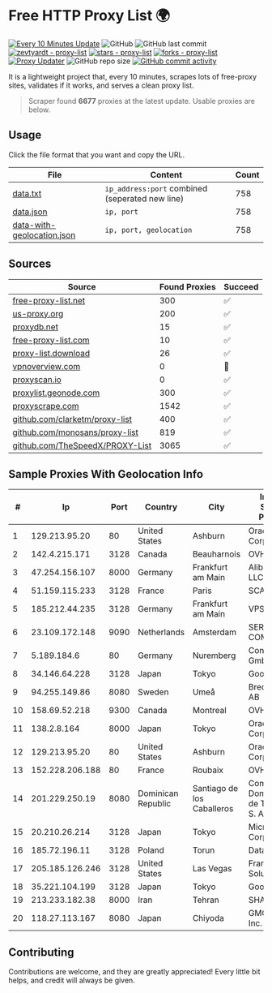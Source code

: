 
# Free HTTP Proxy List 🌍

[![Every 10 Minutes Update](https://github.com/mertguvencli/http-proxy-list/actions/workflows/main.yml/badge.svg?branch=main)](https://github.com/mertguvencli/http-proxy-list/actions/workflows/main.yml)
![GitHub](https://img.shields.io/github/license/mertguvencli/http-proxy-list)
![GitHub last commit](https://img.shields.io/github/last-commit/mertguvencli/http-proxy-list)
[![zevtyardt - proxy-list](https://img.shields.io/static/v1?label=zevtyardt&message=proxy-list&color=blue&logo=github)](https://github.com/zevtyardt/proxy-list "Go to GitHub repo")
[![stars - proxy-list](https://img.shields.io/github/stars/zevtyardt/proxy-list?style=social)](https://github.com/zevtyardt/proxy-list)
[![forks - proxy-list](https://img.shields.io/github/forks/zevtyardt/proxy-list?style=social)](https://github.com/zevtyardt/proxy-list)
[![Proxy Updater](https://github.com/zevtyardt/proxy-list/workflows/Proxy%20Updater/badge.svg)](https://github.com/zevtyardt/proxy-list/actions?query=workflow:"Proxy+Updater")
![GitHub repo size](https://img.shields.io/github/repo-size/zevtyardt/proxy-list)
[![GitHub commit activity](https://img.shields.io/github/commit-activity/m/zevtyardt/proxy-list?logo=commits)](https://github.com/zevtyardt/proxy-list/commits/main)

It is a lightweight project that, every 10 minutes, scrapes lots of free-proxy sites, validates if it works, and serves a clean proxy list.

> Scraper found **6677** proxies at the latest update. Usable proxies are below.

## Usage

Click the file format that you want and copy the URL.

|File|Content|Count|
|----|-------|-----|
|[data.txt](https://raw.githubusercontent.com/mertguvencli/http-proxy-list/main/proxy-list/data.txt)|`ip_address:port` combined (seperated new line)|758|
|[data.json](https://raw.githubusercontent.com/mertguvencli/http-proxy-list/main/proxy-list/data.json)|`ip, port`|758|
|[data-with-geolocation.json](https://raw.githubusercontent.com/mertguvencli/http-proxy-list/main/proxy-list/data-with-geolocation.json)|`ip, port, geolocation`|758|

## Sources

|Source|Found Proxies|Succeed|
|------|-------------|-------|
|[free-proxy-list.net](https://free-proxy-list.net)|300|✅|
|[us-proxy.org](https://www.us-proxy.org)|200|✅|
|[proxydb.net](http://proxydb.net)|15|✅|
|[free-proxy-list.com](https://free-proxy-list.com/?page=&port=&type%5B%5D=http&type%5B%5D=https&up_time=0&search=Search)|10|✅|
|[proxy-list.download](https://www.proxy-list.download/HTTP)|26|✅|
|[vpnoverview.com](https://vpnoverview.com/privacy/anonymous-browsing/free-proxy-servers)|0|🚫|
|[proxyscan.io](https://www.proxyscan.io)|0|✅|
|[proxylist.geonode.com](https://proxylist.geonode.com/api/proxy-list?limit=300&page=1&sort_by=lastChecked&sort_type=desc&protocols=http,https)|300|✅|
|[proxyscrape.com](https://api.proxyscrape.com/v2/?request=displayproxies&protocol=http&timeout=10000&country=all&ssl=all&anonymity=all)|1542|✅|
|[github.com/clarketm/proxy-list](https://raw.githubusercontent.com/clarketm/proxy-list/master/proxy-list-raw.txt)|400|✅|
|[github.com/monosans/proxy-list](https://raw.githubusercontent.com/monosans/proxy-list/main/proxies/http.txt)|819|✅|
|[github.com/TheSpeedX/PROXY-List](https://raw.githubusercontent.com/TheSpeedX/PROXY-List/master/http.txt)|3065|✅|


## Sample Proxies With Geolocation Info

|#|Ip|Port|Country|City|Internet Service Provider|
|-|--|----|-------|----|-------------------------|
|1|129.213.95.20|80|United States|Ashburn|Oracle Corporation|
|2|142.4.215.171|3128|Canada|Beauharnois|OVH SAS|
|3|47.254.156.107|8000|Germany|Frankfurt am Main|Alibaba.com LLC|
|4|51.159.115.233|3128|France|Paris|SCALEWAY|
|5|185.212.44.235|3128|Germany|Frankfurt am Main|VPS2day.com|
|6|23.109.172.148|9090|Netherlands|Amsterdam|SERVERS-COM|
|7|5.189.184.6|80|Germany|Nuremberg|Contabo GmbH|
|8|34.146.64.228|3128|Japan|Tokyo|Google LLC|
|9|94.255.149.86|8080|Sweden|Umeå|Bredband2 AB|
|10|158.69.52.218|9300|Canada|Montreal|OVH SAS|
|11|138.2.8.164|8000|Japan|Tokyo|Oracle Corporation|
|12|129.213.95.20|80|United States|Ashburn|Oracle Corporation|
|13|152.228.206.188|80|France|Roubaix|OVH SAS|
|14|201.229.250.19|8080|Dominican Republic|Santiago de los Caballeros|Compañía Dominicana de Teléfonos S. A.|
|15|20.210.26.214|3128|Japan|Tokyo|Microsoft Corporation|
|16|185.72.196.11|3128|Poland|Torun|Data Space|
|17|205.185.126.246|3128|United States|Las Vegas|FranTech Solutions|
|18|35.221.104.199|3128|Japan|Tokyo|Google LLC|
|19|213.233.182.38|8000|Iran|Tehran|SHARIF-EDU|
|20|118.27.113.167|8080|Japan|Chiyoda|GMO Internet, Inc.|



## Contributing

Contributions are welcome, and they are greatly appreciated! Every
little bit helps, and credit will always be given.

